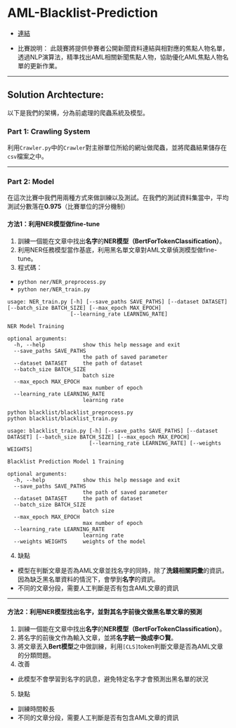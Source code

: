 # AML-Blacklist-Prediction

- [連結](https://tbrain.trendmicro.com.tw/Competitions/Details/11)

- 比賽說明：
此競賽將提供參賽者公開新聞資料連結與相對應的焦點人物名單，  透過NLP演算法，精準找出AML相關新聞焦點人物，協助優化AML焦點人物名單的更新作業。

------

## Solution Archtecture:
以下是我們的架構，分為前處理的爬蟲系統及模型。

### Part 1: Crawling System
利用``Crawler.py``中的``Crawler``對主辦單位所給的網址做爬蟲，並將爬蟲結果儲存在``csv``檔案之中。  

------

### Part 2: Model
在這次比賽中我們用兩種方式來做訓練以及測試。在我們的測試資料集當中，平均測試分數落在**0.975**（比賽單位的評分機制）

#### 方法1：利用NER模型做fine-tune
1. 訓練一個能在文章中找出**名字**的**NER模型（BertForTokenClassification）**。  
2. 利用NER任務模型當作基底，利用黑名單文章對AML文章偵測模型做fine-tune。
3. 程式碼：
  -  ``python ner/NER_preprocess.py``  
  -  ``python ner/NER_train.py``
```
usage: NER_train.py [-h] [--save_paths SAVE_PATHS] [--dataset DATASET] [--batch_size BATCH_SIZE] [--max_epoch MAX_EPOCH]
                    [--learning_rate LEARNING_RATE]

NER Model Training

optional arguments:
  -h, --help            show this help message and exit
  --save_paths SAVE_PATHS
                        the path of saved parameter
  --dataset DATASET     the path of dataset
  --batch_size BATCH_SIZE
                        batch size
  --max_epoch MAX_EPOCH
                        max number of epoch
  --learning_rate LEARNING_RATE
                        learning rate
```

``python blacklist/blacklist_preprocess.py``  
``python blacklist/blacklist_train.py``  

```
usage: blacklist_train.py [-h] [--save_paths SAVE_PATHS] [--dataset DATASET] [--batch_size BATCH_SIZE] [--max_epoch MAX_EPOCH]
                          [--learning_rate LEARNING_RATE] [--weights WEIGHTS]

Blacklist Prediction Model 1 Training

optional arguments:
  -h, --help            show this help message and exit
  --save_paths SAVE_PATHS
                        the path of saved parameter
  --dataset DATASET     the path of dataset
  --batch_size BATCH_SIZE
                        batch size
  --max_epoch MAX_EPOCH
                        max number of epoch
  --learning_rate LEARNING_RATE
                        learning rate
  --weights WEIGHTS     weights of the model

```

4. 缺點
  -  模型在判斷文章是否為AML文章並找名字的同時，除了**洗錢相關詞彙**的資訊，因為缺乏黑名單資料的情況下，會學到**名字**的資訊。
  -  不同的文章分段，需要人工判斷是否有包含AML文章的資訊
------

#### 方法2：利用NER模型找出名字，並對其名字前後文做黑名單文章的預測
1. 訓練一個能在文章中找出**名字**的**NER模型（BertForTokenClassification）**。  
2. 將名字的前後文作為輸入文章，並將**名字統一換成李○賢**。  
3. 將文章丟入**Bert模型**之中做訓練，利用``[CLS]``token判斷文章是否為AML文章的分類問題。
4. 改善
  -  此模型不會學習到名字的訊息，避免特定名字才會預測出黑名單的狀況
5. 缺點
  -  訓練時間較長
  -  不同的文章分段，需要人工判斷是否有包含AML文章的資訊
